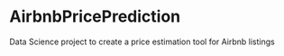 # AirbnbPricePrediction
Data Science project to create a price estimation tool for Airbnb listings 
